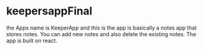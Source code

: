 # keepersappFinal
the Apps name is KeeperApp and this is the app is basically a notes app that stores notes. You can add new notes and also delete the existing notes. The app is built on react.
